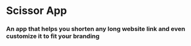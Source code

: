 # Scissor App

### An app that helps you shorten any long website link and even customize it to fit your branding